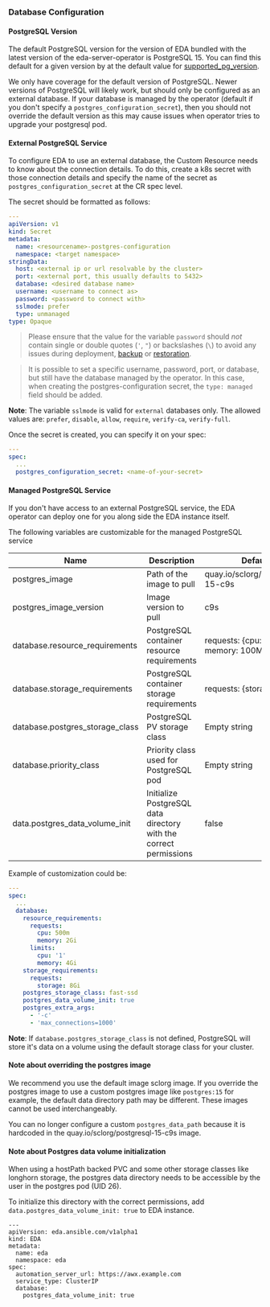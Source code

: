 ### Database Configuration

#### PostgreSQL Version

The default PostgreSQL version for the version of EDA bundled with the latest version of the eda-server-operator is PostgreSQL 15. You can find this default for a given version by at the default value for [supported_pg_version](./roles/eda/vars/main.yml).

We only have coverage for the default version of PostgreSQL. Newer versions of PostgreSQL will likely work, but should only be configured as an external database. If your database is managed by the operator (default if you don't specify a `postgres_configuration_secret`), then you should not override the default version as this may cause issues when operator tries to upgrade your postgresql pod.

#### External PostgreSQL Service

To configure EDA to use an external database, the Custom Resource needs to know about the connection details. To do this, create a k8s secret with those connection details and specify the name of the secret as `postgres_configuration_secret` at the CR spec level.


The secret should be formatted as follows:

```yaml
---
apiVersion: v1
kind: Secret
metadata:
  name: <resourcename>-postgres-configuration
  namespace: <target namespace>
stringData:
  host: <external ip or url resolvable by the cluster>
  port: <external port, this usually defaults to 5432>
  database: <desired database name>
  username: <username to connect as>
  password: <password to connect with>
  sslmode: prefer
  type: unmanaged
type: Opaque
```

> Please ensure that the value for the variable `password` should _not_ contain single or double quotes (`'`, `"`) or backslashes (`\`) to avoid any issues during deployment, [backup](./roles/backup) or [restoration](./roles/restore).

> It is possible to set a specific username, password, port, or database, but still have the database managed by the operator. In this case, when creating the postgres-configuration secret, the `type: managed` field should be added.

**Note**: The variable `sslmode` is valid for `external` databases only. The allowed values are: `prefer`, `disable`, `allow`, `require`, `verify-ca`, `verify-full`.

Once the secret is created, you can specify it on your spec:

```yaml
---
spec:
  ...
  postgres_configuration_secret: <name-of-your-secret>
```

#### Managed PostgreSQL Service

If you don't have access to an external PostgreSQL service, the EDA operator can deploy one for you along side the EDA instance itself.

The following variables are customizable for the managed PostgreSQL service

| Name                                          | Description                                   | Default                                |
| --------------------------------------------- | --------------------------------------------- | -------------------------------------- |
| postgres_image                                | Path of the image to pull                     | quay.io/sclorg/postgresql-15-c9s       |
| postgres_image_version                        | Image version to pull                         | c9s                                    |
| database.resource_requirements                | PostgreSQL container resource requirements    | requests: {cpu: 50m, memory: 100Mi}    |
| database.storage_requirements                 | PostgreSQL container storage requirements     | requests: {storage: 8Gi}               |
| database.postgres_storage_class               | PostgreSQL PV storage class                   | Empty string                           |
| database.priority_class                       | Priority class used for PostgreSQL pod        | Empty string                           |
| data.postgres_data_volume_init                |  Initialize PostgreSQL data directory with the correct permissions | false |

Example of customization could be:

```yaml
---
spec:
  ...
  database:
    resource_requirements:
      requests:
        cpu: 500m
        memory: 2Gi
      limits:
        cpu: '1'
        memory: 4Gi
    storage_requirements:
      requests:
        storage: 8Gi
    postgres_storage_class: fast-ssd
    postgres_data_volume_init: true
    postgres_extra_args:
      - '-c'
      - 'max_connections=1000'
```

**Note**: If `database.postgres_storage_class` is not defined, PostgreSQL will store it's data on a volume using the default storage class for your cluster.

#### Note about overriding the postgres image

We recommend you use the default image sclorg image. If you override the postgres image to use a custom postgres image like `postgres:15` for example, the default data directory path may be different. These images cannot be used interchangeably.

You can no longer configure a custom `postgres_data_path` because it is hardcoded in the quay.io/sclorg/postgresql-15-c9s image.

#### Note about Postgres data volume initialization

When using a hostPath backed PVC and some other storage classes like longhorn storage, the postgres data directory needs to be accessible by the user in the postgres pod (UID 26).

To initialize this directory with the correct permissions, add `data.postgres_data_volume_init: true` to EDA instance.
```
---
apiVersion: eda.ansible.com/v1alpha1
kind: EDA
metadata:
  name: eda
  namespace: eda
spec:
  automation_server_url: https://awx.example.com
  service_type: ClusterIP
  database:
    postgres_data_volume_init: true
```